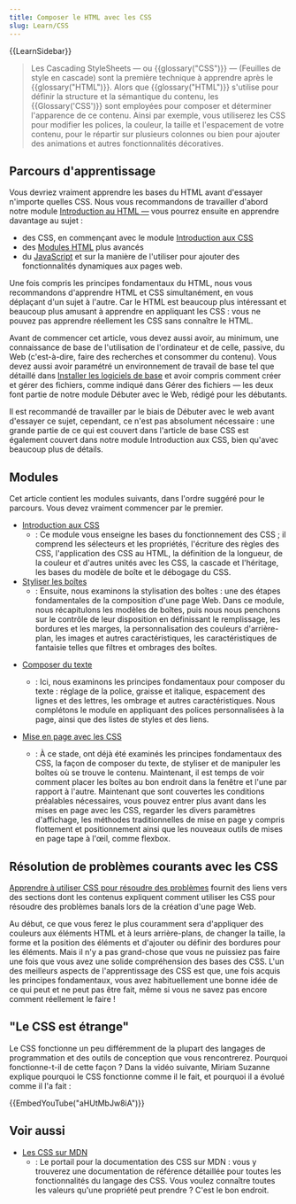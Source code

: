 ```yaml
---
title: Composer le HTML avec les CSS
slug: Learn/CSS
---
```


{{LearnSidebar}}

> Les Cascading StyleSheets — ou {{glossary("CSS")}} — (Feuilles de style en cascade) sont la première technique à apprendre après le {{glossary("HTML")}}. Alors que {{glossary("HTML")}} s'utilise pour définir la structure et la sémantique du contenu, les {{Glossary('CSS')}} sont employées pour composer et déterminer l'apparence de ce contenu. Ainsi par exemple, vous utiliserez les CSS pour modifier les polices, la couleur, la taille et l'espacement de votre contenu, pour le répartir sur plusieurs colonnes ou bien pour ajouter des animations et autres fonctionnalités décoratives.

## Parcours d'apprentissage

Vous devriez vraiment apprendre les bases du HTML avant d'essayer n'importe quelles CSS. Nous vous recommandons de travailler d'abord notre module [Introduction au HTML —](/fr/docs/Learn/HTML/Introduction_to_HTML) vous pourrez ensuite en apprendre davantage au sujet&nbsp;:

- des CSS, en commençant avec le module [Introduction aux CSS](/fr/docs/Learn/CSS/First_steps)
- des [Modules HTML](/fr/docs/Learn/HTML#modules) plus avancés
- du [JavaScript](/fr/docs/Learn/JavaScript) et sur la manière de l'utiliser pour ajouter des fonctionnalités dynamiques aux pages web.

Une fois compris les principes fondamentaux du HTML, nous vous recommandons d'apprendre HTML et CSS simultanément, en vous déplaçant d'un sujet à l'autre. Car le HTML est beaucoup plus intéressant et beaucoup plus amusant à apprendre en appliquant les CSS : vous ne pouvez pas apprendre réellement les CSS sans connaître le HTML.

Avant de commencer cet article, vous devez aussi avoir, au minimum, une connaissance de base de l'utilisation de l'ordinateur et de celle, passive, du Web (c'est-à-dire, faire des recherches et consommer du contenu). Vous devez aussi avoir paramétré un environnement de travail de base tel que détaillé dans [Installer les logiciels de base](/fr/docs/Learn/Getting_started_with_the_web/Installing_basic_software) et avoir compris comment créer et gérer des fichiers, comme indiqué dans Gérer des fichiers — les deux font partie de notre module Débuter avec le Web, rédigé pour les débutants.

Il est recommandé de travailler par le biais de Débuter avec le web avant d'essayer ce sujet, cependant, ce n'est pas absolument nécessaire : une grande partie de ce qui est couvert dans l'article de base CSS est également couvert dans notre module Introduction aux CSS, bien qu'avec beaucoup plus de détails.

## Modules

Cet article contient les modules suivants, dans l'ordre suggéré pour le parcours. Vous devez vraiment commencer par le premier.

- [Introduction aux CSS](/en-US/docs/Learn/CSS/First_steps)
  - : Ce module vous enseigne les bases du fonctionnement des CSS&nbsp;; il comprend les sélecteurs et les propriétés, l'écriture des règles des CSS, l'application des CSS au HTML, la définition de la longueur, de la couleur et d'autres unités avec les CSS, la cascade et l'héritage, les bases du modèle de boîte et le débogage du CSS.
- [Styliser les boîtes](/en-US/docs/Learn/CSS/Building_blocks)
  - : Ensuite, nous examinons la stylisation des boîtes&nbsp;: une des étapes fondamentales de la composition d'une page Web. Dans ce module, nous récapitulons les modèles de boîtes, puis nous nous penchons sur le contrôle de leur disposition en définissant le remplissage, les bordures et les marges, la personnalisation des couleurs d'arrière-plan, les images et autres caractéristiques, les caractéristiques de fantaisie telles que filtres et ombrages des boîtes.

<!---->

- [Composer du texte](/fr/docs/Learn/CSS/Styling_text)
  - : Ici, nous examinons les principes fondamentaux pour composer du texte&nbsp;: réglage de la police, graisse et italique, espacement des lignes et des lettres, les ombrage et autres caractéristiques. Nous complétons le module en appliquant des polices personnalisées à la page, ainsi que des listes de styles et des liens.
- [Mise en page avec les CSS](/fr/docs/Learn/CSS/CSS_layout)

  - : À ce stade, ont déjà été examinés les principes fondamentaux des CSS, la façon de composer du texte, de styliser et de manipuler les boîtes où se trouve le contenu. Maintenant, il est temps de voir comment placer les boîtes au bon endroit dans la fenêtre et l'une par rapport à l'autre. Maintenant que sont couvertes les conditions préalables nécessaires, vous pouvez entrer plus avant dans les mises en page avec les CSS, regarder les divers paramètres d'affichage, les méthodes traditionnelles de mise en page y compris flottement et positionnement ainsi que les nouveaux outils de mises en page tape à l'œil, comme flexbox.

## Résolution de problèmes courants avec les CSS

[Apprendre à utiliser CSS pour résoudre des problèmes](/fr/docs/Learn/CSS/Howto) fournit des liens vers des sections dont les contenus expliquent comment utiliser les CSS pour résoudre des problèmes banals lors de la création d'une page Web.

Au début, ce que vous ferez le plus couramment sera d'appliquer des couleurs aux éléments HTML et à leurs arrière-plans, de changer la taille, la forme et la position des éléments et d'ajouter ou définir des bordures pour les éléments. Mais il n'y a pas grand-chose que vous ne puissiez pas faire une fois que vous avez une solide compréhension des bases des CSS. L'un des meilleurs aspects de l'apprentissage des CSS est que, une fois acquis les principes fondamentaux, vous avez habituellement une bonne idée de ce qui peut et ne peut pas être fait, même si vous ne savez pas encore comment réellement le faire !

## "Le CSS est étrange"

Le CSS fonctionne un peu différemment de la plupart des langages de programmation et des outils de conception que vous rencontrerez. Pourquoi fonctionne-t-il de cette façon ? Dans la vidéo suivante, Miriam Suzanne explique pourquoi le CSS fonctionne comme il le fait, et pourquoi il a évolué comme il l'a fait :

{{EmbedYouTube("aHUtMbJw8iA")}}

## Voir aussi

- [Les CSS sur MDN](/fr/docs/Web/CSS)
  - : Le portail pour la documentation des CSS sur MDN&nbsp;: vous y trouverez une documentation de référence détaillée pour toutes les fonctionnalités du langage des CSS. Vous voulez connaître toutes les valeurs qu'une propriété peut prendre ? C'est le bon endroit.

